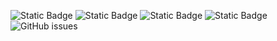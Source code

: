 ![Static Badge](https://img.shields.io/badge/blacklists-60-000000) ![Static Badge](https://img.shields.io/badge/blacklisted-2714904-cc0000) ![Static Badge](https://img.shields.io/badge/whitelisted-2242-00CC00) ![Static Badge](https://img.shields.io/badge/streaming_blacklist-28106-000000) ![GitHub issues](https://img.shields.io/github/issues/fabriziosalmi/blacklists)
